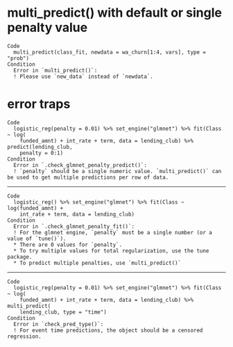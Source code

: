 # multi_predict() with default or single penalty value

    Code
      multi_predict(class_fit, newdata = wa_churn[1:4, vars], type = "prob")
    Condition
      Error in `multi_predict()`:
      ! Please use `new_data` instead of `newdata`.

# error traps

    Code
      logistic_reg(penalty = 0.01) %>% set_engine("glmnet") %>% fit(Class ~ log(
        funded_amnt) + int_rate + term, data = lending_club) %>% predict(lending_club,
        penalty = 0:1)
    Condition
      Error in `.check_glmnet_penalty_predict()`:
      ! `penalty` should be a single numeric value. `multi_predict()` can be used to get multiple predictions per row of data.

---

    Code
      logistic_reg() %>% set_engine("glmnet") %>% fit(Class ~ log(funded_amnt) +
        int_rate + term, data = lending_club)
    Condition
      Error in `.check_glmnet_penalty_fit()`:
      ! For the glmnet engine, `penalty` must be a single number (or a value of `tune()`).
      * There are 0 values for `penalty`.
      * To try multiple values for total regularization, use the tune package.
      * To predict multiple penalties, use `multi_predict()`

---

    Code
      logistic_reg(penalty = 0.01) %>% set_engine("glmnet") %>% fit(Class ~ log(
        funded_amnt) + int_rate + term, data = lending_club) %>% multi_predict(
        lending_club, type = "time")
    Condition
      Error in `check_pred_type()`:
      ! For event time predictions, the object should be a censored regression.

